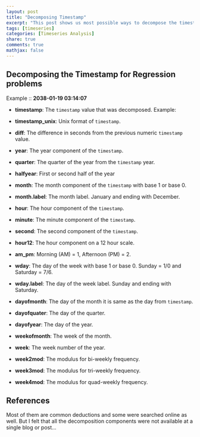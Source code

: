 ```yaml
---
layout: post
title: "Decomposing Timestamp"
excerpt: "This post shows us most possible ways to decompose the timestamp and other features."
tags: [timeseries]
categories: [Timeseries Analysis]
share: true
comments: true
mathjax: false
---
```


## Decomposing the Timestamp for Regression problems

Example ::  **2038-01-19 03:14:07**

- **timestamp**: The `timestamp` value that was decomposed. Example: 
- **timestamp_unix**: Unix format of `timestamp`.
- **diff**: The difference in seconds from the previous numeric `timestamp` value.

- **year**: The year component of the `timestamp`.
- **quarter**: The quarter of the year from the `timestamp` year.
- **halfyear**: First or second half of the year
- **month**: The month component of the `timestamp` with base 1 or base 0.
- **month.label**: The month label. January and ending with December.

- **hour**: The hour component of the `timestamp`.
- **minute**: The minute component of the `timestamp`.
- **second**: The second component of the `timestamp`.
- **hour12**: The hour component on a 12 hour scale.
- **am_pm**: Morning (AM) = 1, Afternoon (PM) = 2.
- **wday**: The day of the week with base 1 or base 0. Sunday = 1/0 and Saturday = 7/6.
- **wday.label**: The day of the week label. Sunday and ending with Saturday.
- **dayofmonth**: The day of the month it is same as the day from `timestamp`.
- **dayofquater**: The day of the quarter.
- **dayofyear**: The day of the year.
- **weekofmonth**: The week of the month.
- **week**: The week number of the year.
- **week2mod**: The modulus for bi-weekly frequency.
- **week3mod**: The modulus for tri-weekly frequency.
- **week4mod**: The modulus for quad-weekly frequency.

## References

Most of them are common deductions and some were searched online as well. But I felt that all the decomposition components were not available at a single blog or post...